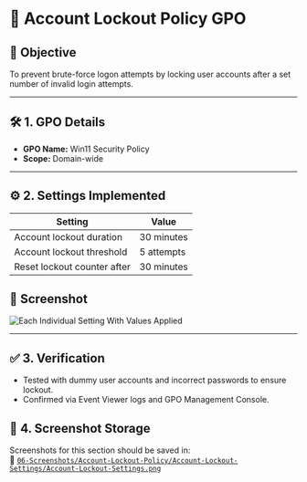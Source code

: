 # 🚫 Account Lockout Policy GPO

## 🎯 Objective

To prevent brute-force logon attempts by locking user accounts after a set number of invalid login attempts.

---

## 🛠️ 1. GPO Details

- **GPO Name:** Win11 Security Policy
- **Scope:** Domain-wide

---

## ⚙️ 2. Settings Implemented
| Setting                                 | Value        |
|-----------------------------------------|--------------|
| Account lockout duration                | 30 minutes   |
| Account lockout threshold               | 5 attempts   |
| Reset lockout counter after             | 30 minutes   |

## 📸 Screenshot

![Each Individual Setting With Values Applied](https://github.com/user-attachments/assets/3ff81187-e9ee-475f-a78e-d6c1345069df)

---

## ✅ 3. Verification

- Tested with dummy user accounts and incorrect passwords to ensure lockout.
- Confirmed via Event Viewer logs and GPO Management Console.

## 📁 4. Screenshot Storage

Screenshots for this section should be saved in:  
📂 [`06-Screenshots/Account-Lockout-Policy/Account-Lockout-Settings/Account-Lockout-Settings.png`](https://github.com/Hugh-Kumbi/Hugh-Kumbi-Active-Directory-Lab/blob/main/06-Screenshots/VIII.%20Account-Lockout-Policy/Account-Lockout-Settings.md)
